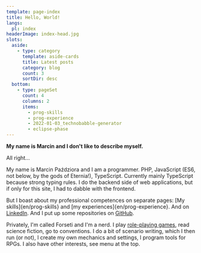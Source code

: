 ```yaml
---
template: page-index
title: Hello, World!
langs:
  pl: index
headerImage: index-head.jpg
slots:
  aside:
    - type: category
      template: aside-cards
      title: Latest posts
      category: blog
      count: 3
      sortDir: desc
  bottom:
    - type: pageSet
      count: 4
      columns: 2
      items:
        - prog-skills
        - prog-experience
        - 2022-01-03_technobabble-generator
        - eclipse-phase
---
```

**My name is Marcin and I don't like to describe myself.**


All right...

My name is Marcin Paździora and I am a programmer. PHP, JavaScript (ES6, not below, by the gods of Eternia!), TypeScript. Currently mainly TypeScript because strong typing rules. I do the backend side of web applications, but if only for this site, I had to dabble with the frontend. 

But I boast about my professional competences on separate pages: [My skills]{en/prog-skills} and [my experiences]{en/prog-experience}. And on [LinkedIn](https://www.linkedin.com/in/marcin-paździora-09a94625a). And I put up some repositories on [GitHub](https://github.com/forsetius).

Privately, I'm called Forseti and I'm a nerd. I play [role-playing games](https://en.wikipedia.org/wiki/Role-playing_game), read science fiction, go to conventions. I do a bit of scenario writing, which I then run (or not), I create my own mechanics and settings, I program tools for RPGs. I also have other interests, see menu at the top.
